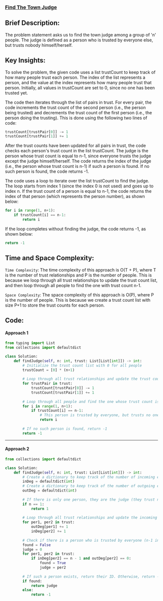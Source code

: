 ### [Find The Town Judge](https://leetcode.com/problems/find-the-town-judge/description/)

## Brief Description:
The problem statement asks us to find the town judge among a group of 'n' people. The judge is defined as a person who is trusted by everyone else, but trusts nobody himself/herself.

## Key Insights:
To solve the problem, the given code uses a list trustCount to keep track of how many people trust each person. The index of the list represents a person, and the value at the index represents how many people trust that person. Initially, all values in trustCount are set to 0, since no one has been trusted yet.

The code then iterates through the list of pairs in trust. For every pair, the code increments the trust count of the second person (i.e., the person being trusted) and decrements the trust count of the first person (i.e., the person doing the trusting). This is done using the following two lines of code:
```python
trustCount[trustPair[0]] -= 1
trustCount[trustPair[1]] += 1
```

After the trust counts have been updated for all pairs in trust, the code checks each person's trust count in the list trustCount. The judge is the person whose trust count is equal to n-1, since everyone trusts the judge except the judge himself/herself. The code returns the index of the judge (i.e., the person whose trust count is n-1) if such a person is found. If no such person is found, the code returns -1.

The code uses a loop to iterate over the list trustCount to find the judge. The loop starts from index 1 (since the index 0 is not used) and goes up to index n. If the trust count of a person is equal to n-1, the code returns the index of that person (which represents the person number), as shown below:

```python
for i in range(1, n+1):
    if trustCount[i] == n-1:
        return i
```
If the loop completes without finding the judge, the code returns -1, as shown below:
```python
return -1
```

## Time and Space Complexity:
`Time Complexity`:
The time complexity of this approach is O(T + P), where T is the number of trust relationships and P is the number of people. This is because we loop through all trust relationships to update the trust count list, and then loop through all people to find the one with trust count n-1.

`Space Complexity`:
The space complexity of this approach is O(P), where P is the number of people. This is because we create a trust count list with size P+1 to store the trust counts for each person.

## Code:
#### Approach 1
```python
from typing import List
from collections import defaultdict

class Solution:
    def findJudge(self, n: int, trust: List[List[int]]) -> int:
        # Initialize the trust count list with 0 for all people
        trustCount = [0] * (n+1)
        
        # Loop through all trust relationships and update the trust count list
        for trustPair in trust:
            trustCount[trustPair[0]] -= 1
            trustCount[trustPair[1]] += 1
        
        # Loop through all people and find the one whose trust count is n-1
        for i in range(1, n+1):
            if trustCount[i] == n-1:
                # This person is trusted by everyone, but trusts no one
                return i
        
        # If no such person is found, return -1
        return -1

```
--------------------------------------------------------------------------------------------------------------------------------------------------
#### Approach 2
```python
from collections import defaultdict

class Solution:
    def findJudge(self, n: int, trust: List[List[int]]) -> int:
        # Create a dictionary to keep track of the number of incoming edges (trusts)
        inDeg = defaultdict(int)
        # Create a dictionary to keep track of the number of outgoing edges (trusted by)
        outDeg = defaultdict(int)
        
        # If there is only one person, they are the judge (they trust no one and everyone trusts them)
        if n == 1:
            return 1
        
        # Loop through all trust relationships and update the incoming and outgoing edge counts
        for per1, per2 in trust:
            outDeg[per1] += 1
            inDeg[per2] += 1
        
        # Check if there is a person who is trusted by everyone (n-1 incoming edges) and trusts no one (0 outgoing edges)
        found = False
        judge = 0
        for per1, per2 in trust:
            if inDeg[per2] == n - 1 and outDeg[per2] == 0:
                found = True
                judge = per2
        
        # If such a person exists, return their ID. Otherwise, return -1.
        if found:
            return judge
        else:
            return -1

```
